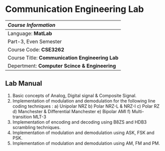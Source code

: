 # Communication Engineering Lab

| 	***Course Information***	 | 	
| 	:-----	 | 	
| 	Language: **MatLab**	| 	
| 	Part-3, Even Semester	|  
| 	Course Code: **CSE3262**	| 	 
| 	Course Title: **Communication Engineering Lab**	| 
| 	Depertment: **Computer Scince & Engineering**	| 

## Lab Manual

1. Basic concepts of Analog, Digital signal & Composite Signal.
2. Implementation of modulation and demodulation for the following line coding techniques :
  a) Unipolar NRZ
  b) Polar NRZ-L & NRZ-I
  c) Polar RZ
  d) Manchester & Differential Manchester
  e) Bipolar AMI
  f) Multi-transition MLT-3
3. Implementation of encoding and decoding using B8ZS and HDB3 scrambling techniques.
4. Implementation of modulation and demodulation using ASK, FSK and PSK.
5. Implementation of modulation and demodulation using AM, FM and PM.
